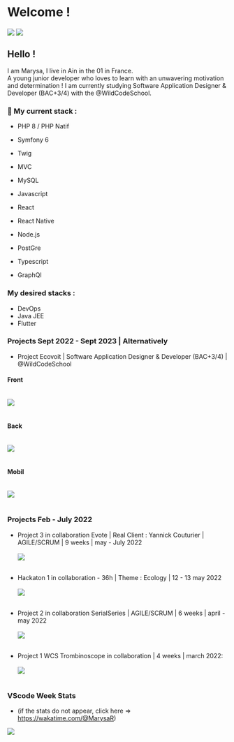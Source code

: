# Welcome !
<img align="center" src="https://github-readme-stats.vercel.app/api?username=MarysaR&show_icons=true&hide=issues&theme=midnight-purple" />
<img align="center" src="https://github-readme-stats.vercel.app/api/top-langs/?username=MarysaR&theme=midnight-purple&layout=compac" /> <br>

## Hello ! <br>
I am Marysa, I live in Ain in the 01 in France. <br>
A young junior developer who loves to learn with an unwavering motivation and determination ! 
I am currently studying Software Application Designer & Developer (BAC+3/4) with the @WildCodeSchool.

### 🌱 My current stack :  
- PHP 8 / PHP Natif
- Symfony 6
- Twig
- MVC 
- MySQL

- Javascript 
- React 
- React Native
- Node.js
- PostGre
- Typescript 
- GraphQl

### My desired stacks :
- DevOps
- Java JEE
- Flutter 

### Projects Sept 2022 - Sept 2023 | Alternatively
- Project Ecovoit | Software Application Designer & Developer (BAC+3/4) | @WildCodeSchool <br>

#### Front <br><br>
<a href='https://github.com/WildCodeSchool/2209-wns-hamilton-ecovoit-front'> <img align="center" src="https://github-readme-stats.vercel.app/api/pin/?username=WildCodeSchool&repo=2209-wns-hamilton-ecovoit-front&show_owner=true&theme=midnight-purple"/> <br><br> </a>

#### Back <br><br>
<a href='https://github.com/WildCodeSchool/2209-wns-hamilton-ecovoit-back'> <img align="center" src="https://github-readme-stats.vercel.app/api/pin/?username=WildCodeSchool&repo=2209-wns-hamilton-ecovoit-back&show_owner=true&theme=midnight-purple"/> <br><br> </a>

#### Mobil <br><br>
<a href='https://github.com/WildCodeSchool/2209-wns-hamilton-ecovoit-mobile'> <img align="center" src="https://github-readme-stats.vercel.app/api/pin/?username=WildCodeSchool&repo=2209-wns-hamilton-ecovoit-mobile&show_owner=true&theme=midnight-purple"/> <br><br> </a>


### Projects Feb - July 2022

 - Project 3 in collaboration Evote | Real Client : Yannick Couturier | AGILE/SCRUM | 9 weeks | may - July 2022 <br><br>
 <a href='https://github.com/WildCodeSchool/2022-03-php-remote-evote'> <img align="center" src="https://github-readme-stats.vercel.app/api/pin/?username=WildCodeSchool&repo=2022-03-php-remote-evote&show_owner=true&theme=midnight-purple"/></a> <br> <br>
 
 - Hackaton 1 in collaboration - 36h | Theme : Ecology  | 12 - 13 may 2022 <br><br>
 <a href='https://github.com/trueChoan/Hackaton'> <img align="center" src="https://github-readme-stats.vercel.app/api/pin/?username=trueChoan&repo=Hackaton&show_owner=true&theme=midnight-purple" /></a> <br><br>
 
- Project 2 in collaboration SerialSeries | AGILE/SCRUM | 6 weeks | april - may 2022 <br><br>
<a href='https://github.com/WildCodeSchool/2022-03-php-remotefr-p2-serial-series'> <img align="center" src="https://github-readme-stats.vercel.app/api/pin/?username=WildCodeSchool&repo=2022-03-php-remotefr-p2-serial-series&show_owner=true&theme=midnight-purple"/> <br><br> </a>

- Project 1 WCS Trombinoscope in collaboration | 4 weeks | march 2022: <br><br>
 <a href='https://github.com/MarysaR/Trombinoscope'> <img align="center" src="https://github-readme-stats.vercel.app/api/pin/?username=marysar&repo=Trombinoscope&show_owner=true&theme=midnight-purple" /></a> <br><br>

### VScode Week Stats
- (if the stats do not appear, click here => https://wakatime.com/@MarysaR)
<img align="center" src="https://github-readme-stats.vercel.app/api/wakatime?username=MarysaR&theme=midnight-purple" />


<!--
**MarysaR/MarysaR** is a ✨ _special_ ✨ repository because its `README.md` (this file) appears on your GitHub profile.

Here are some ideas to get you started:

- 🔭 I’m currently working on ...
- 🤔 I’m looking for help with ...
- 💬 Ask me about ...
- 📫 How to reach me: ...
- 😄 Pronouns: ...
- ⚡ Fun fact: ...
-->
